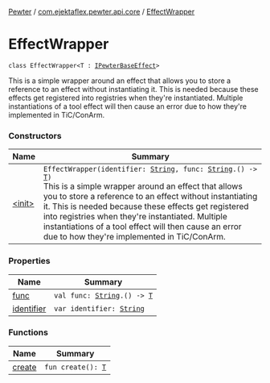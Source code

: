 [Pewter](../../index.md) / [com.ejektaflex.pewter.api.core](../index.md) / [EffectWrapper](./index.md)

# EffectWrapper

`class EffectWrapper<T : `[`IPewterBaseEffect`](../-i-pewter-base-effect.md)`>`

This is a simple wrapper around an effect that allows you to store a
reference to an effect without instantiating it. This is needed because
these effects get registered into registries when they're instantiated.
Multiple instantiations of a tool effect will then cause an error due
to how they're implemented in TiC/ConArm.

### Constructors

| Name | Summary |
|---|---|
| [&lt;init&gt;](-init-.md) | `EffectWrapper(identifier: `[`String`](https://kotlinlang.org/api/latest/jvm/stdlib/kotlin/-string/index.html)`, func: `[`String`](https://kotlinlang.org/api/latest/jvm/stdlib/kotlin/-string/index.html)`.() -> `[`T`](index.md#T)`)`<br>This is a simple wrapper around an effect that allows you to store a reference to an effect without instantiating it. This is needed because these effects get registered into registries when they're instantiated. Multiple instantiations of a tool effect will then cause an error due to how they're implemented in TiC/ConArm. |

### Properties

| Name | Summary |
|---|---|
| [func](func.md) | `val func: `[`String`](https://kotlinlang.org/api/latest/jvm/stdlib/kotlin/-string/index.html)`.() -> `[`T`](index.md#T) |
| [identifier](identifier.md) | `var identifier: `[`String`](https://kotlinlang.org/api/latest/jvm/stdlib/kotlin/-string/index.html) |

### Functions

| Name | Summary |
|---|---|
| [create](create.md) | `fun create(): `[`T`](index.md#T) |

